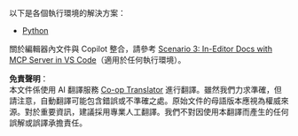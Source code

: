 <!--
CO_OP_TRANSLATOR_METADATA:
{
  "original_hash": "c8c1a74c74f6c2d42d511daf12d0b6c5",
  "translation_date": "2025-06-21T14:23:29+00:00",
  "source_file": "09-CaseStudy/docs-mcp/solution/README.md",
  "language_code": "tw"
}
-->
以下是各個執行環境的解決方案：
- [Python](./python/README.md)

關於編輯器內文件與 Copilot 整合，請參考 [Scenario 3: In-Editor Docs with MCP Server in VS Code](./scenario3/README.md)（適用於任何執行環境）。

**免責聲明**：  
本文件係使用 AI 翻譯服務 [Co-op Translator](https://github.com/Azure/co-op-translator) 進行翻譯。雖然我們力求準確，但請注意，自動翻譯可能包含錯誤或不準確之處。原始文件的母語版本應視為權威來源。對於重要資訊，建議採用專業人工翻譯。我們不對因使用本翻譯而產生的任何誤解或誤譯承擔責任。